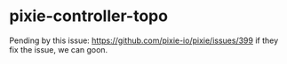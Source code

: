 # pixie-controller-topo

Pending by this issue: https://github.com/pixie-io/pixie/issues/399
if they fix the issue, we can goon.
